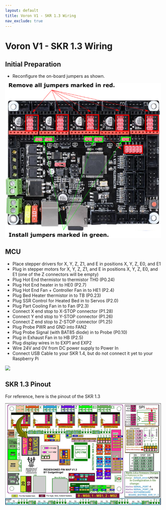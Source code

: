 ```yaml
---
layout: default
title: Voron V1 - SKR 1.3 Wiring
nav_exclude: true
---
```


# Voron V1 - SKR 1.3 Wiring

## Initial Preparation

* Reconfigure the on-board jumpers as shown.

![](./images/skr13-preparation.png)

## MCU

* Place stepper drivers for X, Y, Z, Z1, and E in positions X, Y, Z, E0, and E1
* Plug in stepper motors for X, Y, Z, Z1, and E in positions X, Y, Z, E0, and E1 (one of the Z connectors will be empty)
* Plug Hot End thermistor to thermistor TH0 (P0.24)
* Plug Hot End heater in to HE0 (P2.7)
* Plug Hot End Fan + Controller Fan in to HE1 (P2.4)
* Plug Bed Heater thermistor in to TB (P0.23)
* Plug SSR Control for Heated Bed in to Servos (P2.0)
* Plug Part Cooling Fan in to Fan (P2.3)
* Connect X end stop to X-STOP connector (P1.28)
* Connect Y end stop to Y-STOP connector (P1.26)
* Connect Z end stop to Z-STOP connector (P1.25)
* Plug Probe PWR and GND into FAN2
* Plug Probe Signal (with BAT85 diode) in to Probe (P0.10)
* Plug in Exhaust Fan in to HB (P2.5)
* Plug display wires in to EXP1 and EXP2
* Wire 24V and 0V from DC power supply to Power In
* Connect USB Cable to your SKR 1.4, but do not connect it yet to your Raspberry Pi

![](./images/v1-skr13-mcu.png)

## SKR 1.3 Pinout

For reference, here is the pinout of the SKR 1.3

![](./images/SKR-V1.3-pinout.jpg)
